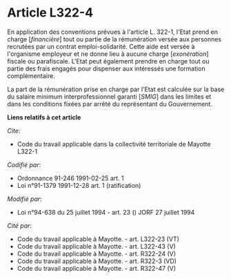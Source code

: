 # Article L322-4

En application des conventions prévues à l'article L. 322-1, l'Etat prend en charge [*financière*] tout ou partie de la
rémunération versée aux personnes recrutées par un contrat emploi-solidarité. Cette aide est versée à l'organisme employeur
et ne donne lieu à aucune charge [*exonération*] fiscale ou parafiscale. L'Etat peut également prendre en charge tout ou
partie des frais engagés pour dispenser aux intéressés une formation complémentaire.

La part de la rémunération prise en charge par l'Etat est calculée sur la base du salaire minimum interprofessionnel garanti
[*SMIG*] dans les limites et dans les conditions fixées par arrêté du représentant du Gouvernement.

**Liens relatifs à cet article**

_Cite_:

  - Code du travail applicable dans la collectivité territoriale de Mayotte L322-1

_Codifié par_:

  - Ordonnance 91-246 1991-02-25 art. 1
  - Loi n°91-1379 1991-12-28 art. 1 (ratification)

_Modifié par_:

  - Loi n°94-638 du 25 juillet 1994 - art. 23 () JORF 27 juillet 1994

_Cité par_:

  - Code du travail applicable à Mayotte. - art. L322-23 (VT)
  - Code du travail applicable à Mayotte. - art. L322-43 (V)
  - Code du travail applicable à Mayotte. - art. R322-24 (V)
  - Code du travail applicable à Mayotte. - art. R322-3 (VD)
  - Code du travail applicable à Mayotte. - art. R322-47 (V)
